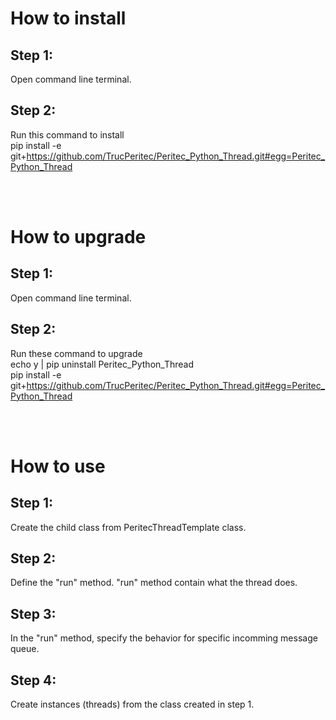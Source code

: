 # How to install
## Step 1:
Open command line terminal.

## Step 2:
Run this command to install<br/>
pip install -e git+https://github.com/TrucPeritec/Peritec_Python_Thread.git#egg=Peritec_Python_Thread<br/>

<br/>
<br/>

# How to upgrade
## Step 1:
Open command line terminal.

## Step 2:
Run these command to upgrade<br/>
echo y | pip uninstall Peritec_Python_Thread<br/>
pip install -e git+https://github.com/TrucPeritec/Peritec_Python_Thread.git#egg=Peritec_Python_Thread<br/>

<br/>
<br/>

# How to use
## Step 1:
Create the child class from PeritecThreadTemplate class.

## Step 2:
Define the "run" method. "run" method contain what the thread does.

## Step 3:
In the "run" method, specify the behavior for specific incomming message queue.

## Step 4:
Create instances (threads) from the class created in step 1.
